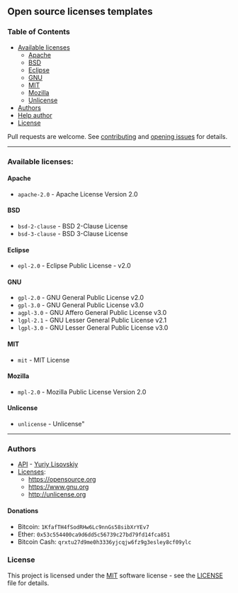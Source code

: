 ## Open source licenses templates

### Table of Contents
- [Available licenses](#available-licenses)
    * [Apache](#apache)
    * [BSD](#bsd)
    * [Eclipse](#eclipse)
    * [GNU](#gnu)
    * [MIT](#mit)
    * [Mozilla](#mozilla)
    * [Unlicense](#unlicense)
- [Authors](#authors)
- [Help author](#donations)
- [License](#license)

Pull requests are welcome. See [contributing](../.github/CONTRIBUTING.md)
and [opening issues](../.github/ISSUE_TEMPLATE.md) for details.
<hr>

### Available licenses:

#### Apache
* `apache-2.0` - Apache License Version 2.0

#### BSD
* `bsd-2-clause` - BSD 2-Clause License
* `bsd-3-clause` - BSD 3-Clause License

#### Eclipse
* `epl-2.0` - Eclipse Public License - v2.0

#### GNU
* `gpl-2.0` - GNU General Public License v2.0
* `gpl-3.0` - GNU General Public License v3.0
* `agpl-3.0` - GNU Affero General Public License v3.0
* `lgpl-2.1` - GNU Lesser General Public License v2.1
* `lgpl-3.0` - GNU Lesser General Public License v3.0

#### MIT
* `mit` - MIT License

#### Mozilla
* `mpl-2.0` - Mozilla Public License Version 2.0

#### Unlicense
* `unlicense` - Unlicense"
<hr>

### Authors
* [API](https://github.com/YuriyLisovskiy/licenses/tree/master/api) - [Yuriy Lisovskiy](https://github.com/YuriyLisovskiy)
* [Licenses](https://github.com/YuriyLisovskiy/licenses/tree/master/licenses):
    * https://opensource.org
    * https://www.gnu.org
    * http://unlicense.org
#### Donations
* Bitcoin: `1KfafTH4fSodRHw6Lc9nnGs58sibXrYEv7`
* Ether: `0x53c554400ca9d6dd5c56739c27bd79fd14fca851`
* Bitcoin Cash: `qrxtu27d9me0h3336yjcqjw6fz9g3esley8cf09ylc`
### License
This project is licensed under the [MIT](https://opensource.org/licenses/MIT) software license - see the
[LICENSE](LICENSE) file for details.
